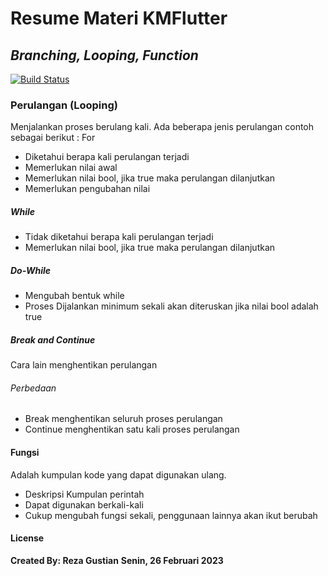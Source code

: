 # Resume Materi KMFlutter
## _Branching, Looping, Function_

[![Build Status](https://travis-ci.org/joemccann/dillinger.svg?branch=master)](https://travis-ci.org/joemccann/dillinger)

### Perulangan (Looping)
Menjalankan proses berulang kali. Ada beberapa jenis perulangan contoh sebagai berikut : 
For
- Diketahui berapa kali perulangan terjadi
- Memerlukan nilai awal
- Memerlukan nilai bool, jika true maka perulangan dilanjutkan
- Memerlukan pengubahan nilai

##### While
- Tidak diketahui berapa kali perulangan terjadi
- Memerlukan nilai bool, jika true maka perulangan dilanjutkan  

##### Do-While
- Mengubah bentuk while
- Proses Dijalankan minimum sekali akan diteruskan jika nilai bool adalah true


##### Break and Continue
Cara lain menghentikan perulangan

###### Perbedaan
- Break menghentikan seluruh proses perulangan
- Continue menghentikan satu kali proses perulangan


#### Fungsi 
Adalah kumpulan kode yang dapat digunakan ulang.
- Deskripsi Kumpulan perintah
- Dapat digunakan berkali-kali
- Cukup mengubah fungsi sekali, penggunaan lainnya akan ikut berubah

#### License
**Created By: Reza Gustian**
**Senin, 26 Februari 2023**
